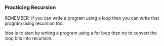 <h3> Practicing Recursion</h3>

REMEMBER: If you can write a program using a loop then you can write that program using recursion too.  

Idea is to start by writing a program using a for loop then try to convert the loop bits into recursion.

